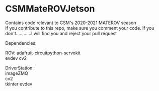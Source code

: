 # CSMMateROVJetson
Contains code relevant to CSM's 2020-2021 MATEROV season  
If you contribute to this repo, make sure you comment your code. If you don't............I will find you and reject your pull request  
  
Dependencies:  
  
ROV:
adafruit-circuitpython-servokit  
evdev
cv2  
  
DriverStation:  
imageZMQ  
cv2  
tkinter
evdev
